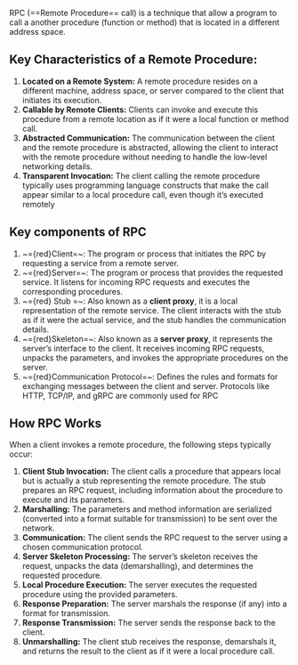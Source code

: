 RPC (==Remote Procedure== call) is a technique that allow a program to call a another procedure (function or method) that is located in a different address space. 
## Key Characteristics of a Remote Procedure:

1. **Located on a Remote System:** A remote procedure resides on a different machine, address space, or server compared to the client that initiates its execution.
2. **Callable by Remote Clients:** Clients can invoke and execute this procedure from a remote location as if it were a local function or method call.
3. **Abstracted Communication:** The communication between the client and the remote procedure is abstracted, allowing the client to interact with the remote procedure without needing to handle the low-level networking details.
4. **Transparent Invocation:** The client calling the remote procedure typically uses programming language constructs that make the call appear similar to a local procedure call, even though it’s executed remotely

## Key components of RPC
1. ~={red}Client=~: The program or process that initiates the RPC by requesting a service from a remote server.
2. ~={red}Server=~: The program or process that provides the requested service. It listens for incoming RPC requests and executes the corresponding procedures.
3. ~={red} Stub =~: Also known as a **client proxy**, it is a local representation of the remote service. The client interacts with the stub as if it were the actual service, and the stub handles the communication details.
4. ~={red}Skeleton=~: Also known as a **server proxy**, it represents the server’s interface to the client. It receives incoming RPC requests, unpacks the parameters, and invokes the appropriate procedures on the server.
5. ~={red}Communication Protocol=~: Defines the rules and formats for exchanging messages between the client and server. Protocols like HTTP, TCP/IP, and gRPC are commonly used for RPC
## How RPC Works

When a client invokes a remote procedure, the following steps typically occur:

1. **Client Stub Invocation:** The client calls a procedure that appears local but is actually a stub representing the remote procedure. The stub prepares an RPC request, including information about the procedure to execute and its parameters.
2. **Marshalling:** The parameters and method information are serialized (converted into a format suitable for transmission) to be sent over the network.
3. **Communication:** The client sends the RPC request to the server using a chosen communication protocol.
4. **Server Skeleton Processing:** The server’s skeleton receives the request, unpacks the data (demarshalling), and determines the requested procedure.
5. **Local Procedure Execution:** The server executes the requested procedure using the provided parameters.
6. **Response Preparation:** The server marshals the response (if any) into a format for transmission.
7. **Response Transmission:** The server sends the response back to the client.
8. **Unmarshalling:** The client stub receives the response, demarshals it, and returns the result to the client as if it were a local procedure call.